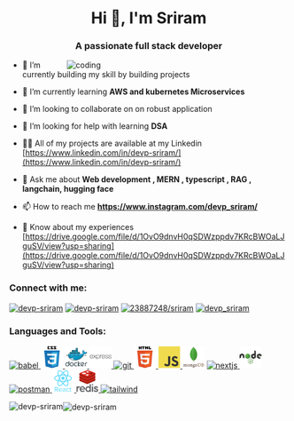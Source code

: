 <h1 align="center">Hi 👋, I'm Sriram </h1>
<h3 align="center">A passionate full stack developer</h3>
<img align="right" alt="coding" width="400" src="https://media.licdn.com/dms/image/D5612AQHmfXu03WIBhA/article-cover_image-shrink_720_1280/0/1689012633580?e=2147483647&v=beta&t=tLTJ7NRLZEh7NzJTurK5kVFyZuhqvEo_QRXMfZEilPs"> 

- 🔭 I’m currently building my skill by building projects

- 🌱 I’m currently learning **AWS and kubernetes Microservices**

- 👯 I’m looking to collaborate on on robust application

- 🤝 I’m looking for help with learning **DSA**

- 👨‍💻 All of my projects are available at my Linkedin [https://www.linkedin.com/in/devp-sriram/](https://www.linkedin.com/in/devp-sriram/)

- 💬 Ask me about **Web development , MERN , typescript , RAG , langchain, hugging face**

- 📫 How to reach me **https://www.instagram.com/devp_sriram/**

- 📄 Know about my experiences [https://drive.google.com/file/d/1OvO9dnvH0qSDWzppdv7KRcBWOaLJguSV/view?usp=sharing](https://drive.google.com/file/d/1OvO9dnvH0qSDWzppdv7KRcBWOaLJguSV/view?usp=sharing)

<h3 align="left">Connect with me:</h3>
<p align="left">
<a href="https://codepen.io/devp-sriram" target="blank"><img align="center" src="https://raw.githubusercontent.com/rahuldkjain/github-profile-readme-generator/master/src/images/icons/Social/codepen.svg" alt="devp-sriram" height="30" width="40" /></a>
<a href="https://linkedin.com/in/devp-sriram" target="blank"><img align="center" src="https://raw.githubusercontent.com/rahuldkjain/github-profile-readme-generator/master/src/images/icons/Social/linked-in-alt.svg" alt="devp-sriram" height="30" width="40" /></a>
<a href="https://stackoverflow.com/users/23887248/sriram" target="blank"><img align="center" src="https://raw.githubusercontent.com/rahuldkjain/github-profile-readme-generator/master/src/images/icons/Social/stack-overflow.svg" alt="23887248/sriram" height="30" width="40" /></a>
<a href="https://instagram.com/devp_sriram" target="blank"><img align="center" src="https://raw.githubusercontent.com/rahuldkjain/github-profile-readme-generator/master/src/images/icons/Social/instagram.svg" alt="devp_sriram" height="30" width="40" /></a>
</p>

<h3 align="left">Languages and Tools:</h3>
<p align="left"> 

<a href="https://babeljs.io/" target="_blank" rel="noreferrer">
    <img src="https://www.vectorlogo.zone/logos/babeljs/babeljs-icon.svg" alt="babel" width="40" height="40"/> </a> <a href="https://www.w3schools.com/css/" 
       target="_blank" rel="noreferrer">
   <img src="https://raw.githubusercontent.com/devicons/devicon/master/icons/css3/css3-original-wordmark.svg" alt="css3" width="40" height="40"/> 
</a>
<a href="https://www.docker.com/" target="_blank" rel="noreferrer"> 
    <img src="https://raw.githubusercontent.com/devicons/devicon/master/icons/docker/docker-original-wordmark.svg" alt="docker" width="40" height="40"/> 
</a>
<a href="https://expressjs.com" target="_blank" rel="noreferrer">
    <img src="https://raw.githubusercontent.com/devicons/devicon/master/icons/express/express-original-wordmark.svg" alt="express" width="40" height="40"/>
</a>
<a href="https://git-scm.com/" target="_blank" rel="noreferrer">
    <img src="https://www.vectorlogo.zone/logos/git-scm/git-scm-icon.svg" alt="git" width="40" height="40"/>
</a>
<a href="https://www.w3.org/html/" target="_blank" rel="noreferrer">
    <img src="https://raw.githubusercontent.com/devicons/devicon/master/icons/html5/html5-original-wordmark.svg" alt="html5" width="40" height="40"/>
</a>
<a href="https://developer.mozilla.org/en-US/docs/Web/JavaScript" target="_blank" rel="noreferrer">
    <img src="https://raw.githubusercontent.com/devicons/devicon/master/icons/javascript/javascript-original.svg" alt="javascript" width="40" height="40"/>
</a>
<a href="https://www.mongodb.com/" target="_blank" rel="noreferrer">
    <img src="https://raw.githubusercontent.com/devicons/devicon/master/icons/mongodb/mongodb-original-wordmark.svg" alt="mongodb" width="40" height="40"/></a>
<a href="https://nextjs.org/" target="_blank" rel="noreferrer"> 
    <img src="https://cdn.worldvectorlogo.com/logos/nextjs-2.svg" alt="nextjs" width="40" height="40"/> </a> <a href="https://nodejs.org" target="_blank" rel="noreferrer"> 
      <img src="https://raw.githubusercontent.com/devicons/devicon/master/icons/nodejs/nodejs-original-wordmark.svg" alt="nodejs" width="40" height="40"/> </a> <a href="https://postman.com" target="_blank" rel="noreferrer"> 
      <img src="https://www.vectorlogo.zone/logos/getpostman/getpostman-icon.svg" alt="postman" width="40" height="40"/> </a> <a href="https://reactjs.org/" target="_blank" rel="noreferrer">
      <img src="https://raw.githubusercontent.com/devicons/devicon/master/icons/react/react-original-wordmark.svg" alt="react" width="40" height="40"/>
</a>
<a href="https://redis.io" target="_blank" rel="noreferrer"> 
      <img src="https://raw.githubusercontent.com/devicons/devicon/master/icons/redis/redis-original-wordmark.svg" alt="redis" width="40" height="40"/>
</a>
<a href="https://tailwindcss.com/" target="_blank" rel="noreferrer">
      <img src="https://www.vectorlogo.zone/logos/tailwindcss/tailwindcss-icon.svg" alt="tailwind" width="40" height="40"/> </a> </p>

<p><img align="left" src="https://github-readme-stats.vercel.app/api/top-langs?username=devp-sriram&show_icons=true&locale=en&layout=compact" alt="devp-sriram"/></p>


<p><img align="center" src="https://github-readme-streak-stats.herokuapp.com/?user=devp-sriram&" alt="devp-sriram" /></p>
